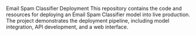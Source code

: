 Email Spam Classifier Deployment
This repository contains the code and resources for deploying an Email Spam Classifier model into live production. The project demonstrates the deployment pipeline, including model integration, API development, and a web interface.